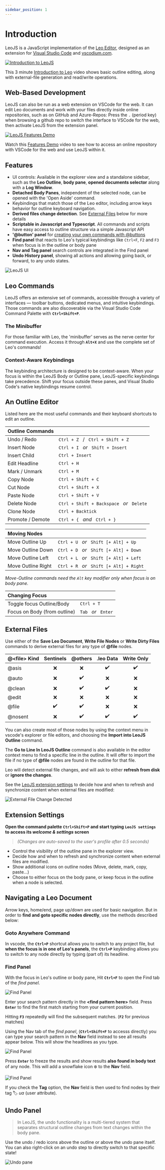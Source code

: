 ```yaml
---
sidebar_position: 1
---
```


# Introduction

LeoJS is a JavaScript implementation of the [Leo Editor](https://leo-editor.github.io/leo-editor/), designed as an extension for [Visual Studio Code](https://code.visualstudio.com/) and [vscodium.com](https://vscodium.com/).

[![Introduction to LeoJS](img/video-button-intro.png#center)](https://www.youtube.com/watch?v=j0eo7SlnnSY)

This 3 minute [Introduction to Leo](https://www.youtube.com/watch?v=j0eo7SlnnSY) video shows basic outline editing, along with external-file generation and read/write operations.

## Web-Based Development

LeoJS can also be run as a web extension on VSCode for the web. It can edit Leo documents and work with your files directly inside online repositories, such as on GitHub and Azure-Repos: Press the `.` (period key) when browsing a github repo to switch the interface to VSCode for the web, then activate LeoJS from the extension panel.

[![LeoJS Features Demo](img/video-button-demo.png#center)](https://www.youtube.com/watch?v=M_mKXSbVGdE)

Watch this [Features Demo](https://www.youtube.com/watch?v=M_mKXSbVGdE) video to see how to access an online repository with VSCode for the web and use LeoJS within it.

## Features

-   UI controls: Available in the explorer view and a standalone sidebar, such as the **Leo Outline**, **body pane**, **opened documents selector** along with a **Log Window**.
-   **Detached Body Panes**, independent of the selected node, can be opened with the 'Open Aside' command.
-   Keybindings that match those of the Leo editor, including arrow keys behavior for outline keyboard navigation.
-   **Derived files change detection**. See [External Files](#external-files) below for more details
-   **Scriptable in Javascript and Typescript**. All commands and scripts have easy access to outline structure via a simple Javascript API
-   **'@button' panel** for [creating your own commands with @buttons](tutorial-basics.md#button-and-command-nodes)
-   **Find panel** that reacts to Leo's typical keybindings like `Ctrl+F`, `F2` and `F3` when focus is in the outline or body pane
-   **Nav and Tag panel** search controls are integrated in the Find panel
-   **Undo History panel**, showing all actions and allowing going back, or forward, to any undo states.

![LeoJS UI](img/small-hero-docs-montage.png#center)

## Leo Commands

LeoJS offers an extensive set of commands, accessible through a variety of interfaces — toolbar buttons, dedicated menus, and intuitive keybindings. Those commands are also discoverable via the Visual Studio Code Command Palette with **`Ctrl+Shift+P`**.

### The Minibuffer

For those familiar with Leo, the 'minibuffer' serves as the nerve center for command execution. Access it through **`Alt+X`** and use the complete set of Leo's commands!

### Context-Aware Keybindings

The keybinding architecture is designed to be context-aware. When your focus is within the LeoJS Body or Outline pane, LeoJS-specific keybindings take precedence. Shift your focus outside these panes, and Visual Studio Code's native keybindings resume control.

## An Outline Editor

Listed here are the most useful commands and their keyboard shortcuts to edit an outline.

| Outline Commands |                                                                  |
| :--------------- | :--------------------------------------------------------------- |
| Undo / Redo      | `Ctrl + Z` &nbsp;&nbsp;/&nbsp;&nbsp; `Ctrl + Shift + Z`          |
| Insert Node      | `Ctrl + I` &nbsp;&nbsp;_or_&nbsp;&nbsp; `Shift + Insert`         |
| Insert Child     | `Ctrl + Insert`                                                  |
| Edit Headline    | `Ctrl + H`                                                       |
| Mark / Unmark    | `Ctrl + M`                                                       |
| Copy Node        | `Ctrl + Shift + C`                                               |
| Cut Node         | `Ctrl + Shift + X`                                               |
| Paste Node       | `Ctrl + Shift + V`                                               |
| Delete Node      | `Ctrl + Shift + Backspace` &nbsp;&nbsp;_or_&nbsp;&nbsp; `Delete` |
| Clone Node       | `Ctrl + Backtick`                                               |
| Promote / Demote | `Ctrl + {` &nbsp;&nbsp;_and_&nbsp;&nbsp; `Ctrl + }`              |

| Moving Nodes       |                                                                 |
| :----------------- | :-------------------------------------------------------------- |
| Move Outline Up    | `Ctrl + U` &nbsp;&nbsp;_or_&nbsp;&nbsp; `Shift [+ Alt] + Up`    |
| Move Outline Down  | `Ctrl + D` &nbsp;&nbsp;_or_&nbsp;&nbsp; `Shift [+ Alt] + Down`  |
| Move Outline Left  | `Ctrl + L` &nbsp;&nbsp;_or_&nbsp;&nbsp; `Shift [+ Alt] + Left`  |
| Move Outline Right | `Ctrl + R` &nbsp;&nbsp;_or_&nbsp;&nbsp; `Shift [+ Alt] + Right` |

_Move-Outline commands need the `Alt` key modifier only when focus is on body pane._

| Changing Focus                  |                                                   |
| :------------------------------ | :------------------------------------------------ |
| Toggle focus Outline/Body       | `Ctrl + T`                                        |
| Focus on Body (from outline)    | `Tab` &nbsp;&nbsp;_or_&nbsp;&nbsp; `Enter`        |

## External Files

Use either of the **Save Leo Document**, **Write File Nodes** or **Write Dirty Files** commands to derive external files for any type of **@file** nodes.

| @\<file\> Kind | Sentinels | @others | .leo Data | Write Only |
| :------------- | :-------: | :-----: | :-------: | :--------: |
| @asis          |    ❌     |   ❌    |    ✔️     |     ✔️     |
| @auto          |    ❌     |   ✔️    |    ❌     |     ❌     |
| @clean         |    ❌     |   ✔️    |    ✔️     |     ❌     |
| @edit          |    ❌     |   ❌    |    ❌     |     ❌     |
| @file          |    ✔️     |   ✔️    |    ❌     |     ❌     |
| @nosent        |    ❌     |   ✔️    |    ✔️     |     ✔️     |

You can also create most of those nodes by using the context menu in vscode's explorer or file editors, and choosing the **Import into LeoJS Outline** command.

The **Go to Line In LeoJS Outline** command is also available in the editor context menu to find a specific line in the outline. It will offer to import the file if no type of **@file** nodes are found in the outline for that file.

Leo will detect external file changes, and will ask to either **refresh from disk** or **ignore the changes**. 

See the [LeoJS extension settings](#extension-settings) to decide how and when to refresh and synchronize content when external files are modified:

![External File Change Detected](img/external-files-change-detection.png#center)

## Extension Settings

**Open the command palette `Ctrl+Shift+P` and start typing `LeoJS settings` to access its _welcome & settings_ screen**

> _(Changes are auto-saved to the user's profile after 0.5 seconds)_

-   Control the visibility of the outline pane in the explorer view.
-   Decide how and when to refresh and synchronize content when external files are modified.
-   Show additional icons on outline nodes (Move, delete, mark, copy, paste...)
-   Choose to either focus on the body pane, or keep focus in the outline when a node is selected.

## Navigating a Leo Document

Arrow keys, home/end, page up/down are used for basic navigation. But in order to **find and goto specific nodes directly**, use the methods described below:

### Goto Anywhere Command

In vscode, the **`Ctrl+P`** shortcut allows you to switch to any project file, but **when the focus is in one of Leo's panels**, the **`Ctrl+P`** keybinding allows you to switch to any node directly by typing (part of) its headline.

### Find Panel

With the focus in Leo's outline or body pane, Hit **`Ctrl+F`** to open the Find tab of the _find panel_.

![Find Panel](img/new-find-panel.png#center)

Enter your search pattern directly in the **\<find pattern here\>** field. Press **`Enter`** to find the first match starting from your current position.

Hitting **`F3`** repeatedly will find the subsequent matches. (**`F2`** for previous matches)

Using the Nav tab of the _find panel_, (**`Ctrl+Shift+F`** to accesss directly) you can type your search pattern in the **Nav** field instead to see all results appear below. This will show the headlines as you type.

![Find Panel](img/new-nav-panel-2.png#center)

Press **`Enter`** to freeze the results and show results **also found in body text** of any node. This will add a snowflake icon ❄️ to the **Nav** field.

![Find Panel](img/new-nav-panel-3.png#center)

If you check the **Tag** option, the **Nav** field is then used to find nodes by their tag 🏷 _ua_ (user attribute).

## Undo Panel

> In LeoJS, the undo functionality is a multi-tiered system that separates structural outline changes from text changes within the body pane.

Use the undo / redo icons above the outline or above the undo pane itself. You can also right-click on an undo step to directly switch to that specific state!

![Undo pane](img/undo-pane.gif#center)
